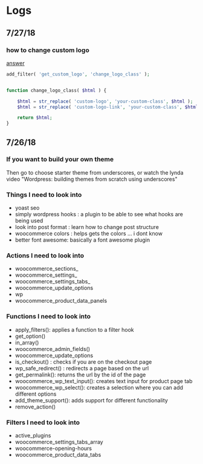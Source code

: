 # Logs

## 7/27/18

### how to change custom logo 

[answer](https://wordpress.stackexchange.com/questions/229905/how-to-add-css-class-to-custom-logo)

```php
add_filter( 'get_custom_logo', 'change_logo_class' );


function change_logo_class( $html ) {

    $html = str_replace( 'custom-logo', 'your-custom-class', $html );
    $html = str_replace( 'custom-logo-link', 'your-custom-class', $html );

    return $html;
}
```


## 7/26/18

### If you want to build your own theme

Then go to choose starter theme from underscores, 
or watch the lynda video "Wordpress: building themes from scratch using underscores"

### Things I need to look into 
- yoast seo
- simply wordpress hooks : a plugin to be able to see what hooks are being used
- look into post format : learn how to change post structure 
- woocommerce colors : helps gets the colors ... i dont know
- better font awesome: basically  a font awesome plugin


### Actions I need to look into
- woocommerce_sections_
- woocommerce_settings_
- woocommerce_settings_tabs_
- woocommerce_update_options
- wp
- woocommerce_product_data_panels

### Functions I need to look into
- apply_filters(): applies a function to a filter hook
- get_option()
- in_array()
-  woocommerce_admin_fields()
- woocommerce_update_options
- is_checkout() : checks if you are on the checkout page
- wp_safe_redirect() : redirects a page based on the url
- get_permalink(): returns the url by the id of the page
- woocommerce_wp_text_input(): creates text input for product page tab
- woocommerce_wp_select(): creates a selection where you can add different options
- add_theme_support(): adds support for different functionality  
- remove_action()



### Filters I need to look into
- active_plugins
- woocommerce_settings_tabs_array
- woocommerce-opening-hours
- woocommerce_product_data_tabs


